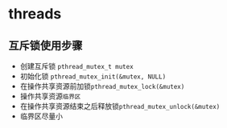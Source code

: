 # threads

## 互斥锁使用步骤

- 创建互斥锁 ``pthread_mutex_t mutex``
- 初始化锁 ``pthread_mutex_init(&mutex, NULL)``
- 在操作共享资源前加锁``pthread_mutex_lock(&mutex)``
- 操作共享资源``临界区``
- 在操作共享资源结束之后释放锁``pthread_mutex_unlock(&mutex)``
-  临界区尽量小

